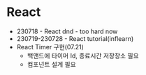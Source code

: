 # React
- 230718 - React dnd - too hard now
- 230719-230728 - React tutorial(inflearn)
- React Timer 구현(07.21)
  - 백앤드에 타이머 Id, 종료시간 저장장소 필요
  - 컴포넌트 설계 필요
